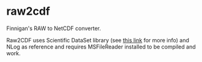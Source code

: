 # raw2cdf

Finnigan's RAW to NetCDF converter.

Raw2CDF uses Scientific DataSet library (see [this link](https://www.microsoft.com/en-us/research/project/scientific-dataset/?from=http{%}3A{%}2F{%}2Fresearch.microsoft.com{%}2Fprojects{%}2Fsds) for more info) and NLog as reference and requires MSFileReader installed to be compiled and work.
